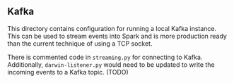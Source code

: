 ## Kafka

This directory contains configuration for running a local Kafka instance. This can be used to stream events into Spark and is more production ready than the current technique of using a TCP socket. 

There is commented code in `streaming.py` for connecting to Kafka. Additionally, `darwin-listener.py` would need to be updated to write the incoming events to a Kafka topic. (TODO)